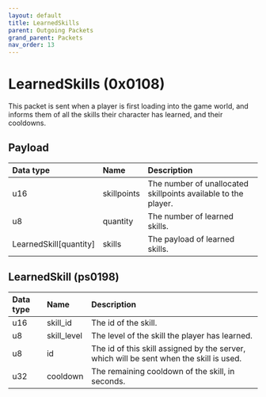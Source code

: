 ```yaml
---
layout: default
title: LearnedSkills
parent: Outgoing Packets
grand_parent: Packets
nav_order: 13
---
```


# LearnedSkills (0x0108)

This packet is sent when a player is first loading into the game world, and informs them of all the skills their character has learned, and their cooldowns.

## Payload

| Data type              | Name            | Description                                                                               |
|:-----------------------|:----------------|:------------------------------------------------------------------------------------------|
| u16                    | skillpoints     | The number of unallocated skillpoints available to the player.                            |
| u8                     | quantity        | The number of learned skills.                                                             |
| LearnedSkill[quantity] | skills          | The payload of learned skills.                                                            |

## LearnedSkill (ps0198)

| Data type              | Name            | Description                                                                               |
|:-----------------------|:----------------|:------------------------------------------------------------------------------------------|
| u16                    | skill_id        | The id of the skill.                                                                      |
| u8                     | skill_level     | The level of the skill the player has learned.                                            |
| u8                     | id              | The id of this skill assigned by the server, which will be sent when the skill is used.   |
| u32                    | cooldown        | The remaining cooldown of the skill, in seconds.                                          |